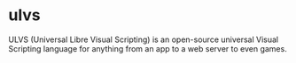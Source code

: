 # ulvs
ULVS (Universal Libre Visual Scripting) is an open-source universal Visual Scripting language for anything from an app to a web server to even games.
